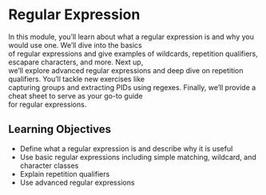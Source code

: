 # Regular Expression

In this module, you’ll learn about what a regular expression is and why you would use one. We’ll dive into the basics\
of regular expressions and give examples of wildcards, repetition qualifiers, escapare characters, and more. Next up,\
we’ll explore advanced regular expressions and deep dive on repetition qualifiers. You’ll tackle new exercises like\
capturing groups and extracting PIDs using regexes. Finally, we’ll provide a cheat sheet to serve as your go-to guide\
for regular expressions.

## Learning Objectives

- Define what a regular expression is and describe why it is useful
- Use basic regular expressions including simple matching, wildcard, and character classes
- Explain repetition qualifiers
- Use advanced regular expressions